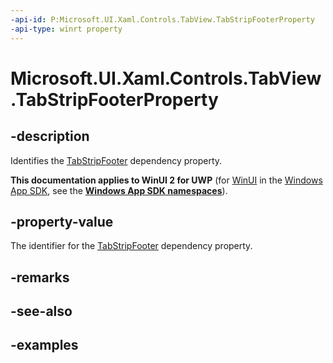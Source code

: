 ```yaml
---
-api-id: P:Microsoft.UI.Xaml.Controls.TabView.TabStripFooterProperty
-api-type: winrt property
---
```


# Microsoft.UI.Xaml.Controls.TabView.TabStripFooterProperty

<!--
public static Windows.UI.Xaml.DependencyProperty TabStripFooterProperty { get; }
-->

## -description

Identifies the [TabStripFooter](tabview_tabstripfooter.md) dependency property.

**This documentation applies to WinUI 2 for UWP** (for [WinUI](/windows/apps/winui/winui3/) in the [Windows App SDK](/windows/apps/windows-app-sdk/), see the **[Windows App SDK namespaces](/windows/windows-app-sdk/api/winrt/)**).

## -property-value

The identifier for the [TabStripFooter](tabview_tabstripfooter.md) dependency property.

## -remarks

## -see-also

## -examples

